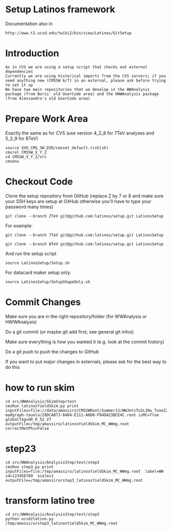 Setup Latinos framework
=======================

Documentation also in

    http://www.t2.ucsd.edu/twiki2/bin/view/Latinos/GitSetup

# Introduction

    As in CVS we are using a setup script that checks out external dependencies
    Currently we are using historical imports from the CVS servers; if you need anything new (CMSSW 6/7) in an external, please ask before trying to set it up
    We have two main repositories that we develop in the WWAnalysis package (from Boris' old UserCode area) and the HWWAnalysis package (from Alessandro's old UserCode area) 


# Prepare Work Area

Exactly the same as for CVS (use version 4_2_8 for 7TeV analyses and 5_3_9 for 8TeV) 

    source $VO_CMS_SW_DIR/cmsset_default.(csh|sh)
    cmsrel CMSSW_X_Y_Z
    cd CMSSW_X_Y_Z/src
    cmsenv


# Checkout Code

Clone the setup repository from GitHub (replace Z by 7 or 8 and make sure your SSH keys are setup at GitHub otherwise you'll have to type your password many times) 

    git clone --branch ZTeV git@github.com:latinos/setup.git LatinosSetup

For example:

    git clone --branch 7TeV git@github.com:latinos/setup.git LatinosSetup

    git clone --branch 8TeV git@github.com:latinos/setup.git LatinosSetup

And run the setup script 

    source LatinosSetup/Setup.sh

For datacard maker setup only: 

    source LatinosSetup/SetupShapeOnly.sh


# Commit Changes

Make sure you are in the right repository/folder (for WWAnalysis or HWWAnalysis)

Do a git commit (or maybe git add first; see general git infos)

Make sure everything is how you wanted it (e.g. look at the commit history)

Do a git push to push the changes to GitHub

If you want to put major changes in externals, please ask for the best way to do this 




# how to run skim

    cd src/WWAnalysis/SkimStep/test
    cmsRun latinosYieldSkim.py print inputFiles=file://data/amassiro/CMSSWRoot/Summer12/WWJetsTo2L2Nu_TuneZ2star_8TeV-madgraph-tauola/28DCA073-84D4-E111-A8D0-F04DA23BCE4C.root isMC=True globalTag=GR_R_52_V7  outputFile=/tmp/amassiro/latinosYieldSkim_MC_WWmg.root   correctMetPhi=False


# step23

    cd src/WWAnalysis/AnalysisStep/test/step3
    cmsRun step3.py print inputFiles=file:/tmp/amassiro/latinosYieldSkim_MC_WWmg.root  label=WW id=123456789  scale=1 outputFile=/tmp/amassiro/step3_latinosYieldSkim_MC_WWmg.root


# transform latino tree

    cd src/WWAnalysis/AnalysisStep/test/step3
    python ucsd2latino.py /tmp/amassiro/step3_latinosYieldSkim_MC_WWmg.root



